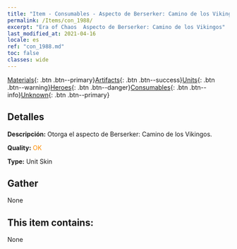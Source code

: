 ```yaml
---
title: "Item - Consumables - Aspecto de Berserker: Camino de los Vikingos"
permalink: /Items/con_1988/
excerpt: "Era of Chaos  Aspecto de Berserker: Camino de los Vikingos"
last_modified_at: 2021-04-16
locale: es
ref: "con_1988.md"
toc: false
classes: wide
---
```

 [Materials](/es/Items/){: .btn .btn--primary}[Artifacts](/es/Items/Artifacts/){: .btn .btn--success}[Units](/es/Items/Units/){: .btn .btn--warning}[Heroes](/es/Items/Heroes/){: .btn .btn--danger}[Consumables](/es/Items/Consumables/){: .btn .btn--info}[Unknown](/es/Items/Unknown/){: .btn .btn--primary}

## Detalles
 **Descripción:** Otorga el aspecto de Berserker: Camino de los Vikingos.

 **Quality:** <span style="color: #FF8C00">OK</span>

 **Type:** Unit Skin

## Gather

  None

## This item contains:

  None

